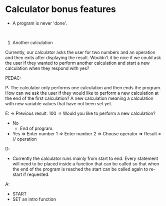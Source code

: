 # Calculator bonus features

- A program is never 'done'.

<br>

1. Another calculation
   
Currently, our calculator asks the user for two numbers and an operation and then exits after displaying the result. Wouldn't it be nice if we could ask the user if they wanted to perform another calculation and start a new calculation when they respond with yes?

PEDAC: 

P: 
The calculator only performs one calculation and then ends the program. How can we ask the user if they would like to perform a new calculation at the end of the first calculation?
A new calculation meaning a calculation with new variable values that have not been set yet.

E:
=> Previous result: 100
=> Would you like to perform a new calculation?
- No
  - End of program.
- Yes
  => Enter number 1
  => Enter number 2
  => Choose operator
  => Result = // operation

D:
- Currently the calculator runs mainly from start to end. Every statement will need to be placed inside a function that can be called so that when the end of the program is reached the start can be called again to re-start if requested. 

A:
- START
- SET an intro function 